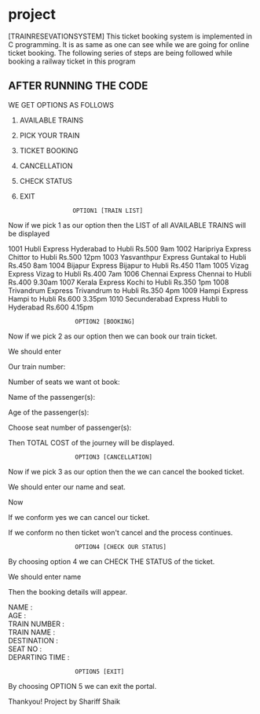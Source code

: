 # project
[TRAINRESEVATIONSYSTEM]
This ticket booking system is implemented in C programming. 
It is as same as one can see while we are going for online ticket booking. The following series of steps are being followed while booking a railway ticket in this program

## AFTER RUNNING THE CODE

WE GET OPTIONS AS FOLLOWS

1.  AVAILABLE TRAINS
2.  PICK YOUR TRAIN
3.  TICKET BOOKING
4.  CANCELLATION
5.  CHECK STATUS
6.  EXIT


 
 
                       OPTION1 [TRAIN LIST]

Now if we pick 1 as our option then the LIST of all AVAILABLE TRAINS will be displayed


1001  Hubli Express          Hyderabad to Hubli   Rs.500      9am
1002  Haripriya Express      Chittor to Hubli     Rs.500      12pm
1003  Yasvanthpur Express    Guntakal to Hubli    Rs.450      8am
1004  Bijapur Express        Bijapur to Hubli     Rs.450      11am
1005  Vizag Express          Vizag to Hubli       Rs.400      7am
1006  Chennai Express        Chennai to Hubli     Rs.400      9.30am
1007  Kerala Express         Kochi to Hubli       Rs.350      1pm
1008  Trivandrum Express     Trivandrum to Hubli  Rs.350      4pm
1009  Hampi Express          Hampi to Hubli       Rs.600      3.35pm
1010  Secunderabad Express   Hubli to Hyderabad   Rs.600      4.15pm





                       OPTION2 [BOOKING]

Now if we pick 2 as our option then we can book our train ticket.

We should enter

Our train number:

Number of seats we want ot book:

Name of the passenger(s):

Age of the passenger(s):

Choose seat number of passenger(s):

Then TOTAL COST of the journey will be displayed.





                       OPTION3 [CANCELLATION]

Now if we pick 3 as our option then the we can cancel the booked ticket.

We should enter our name and seat.

Now 

If we conform yes we can cancel our ticket.

If we conform no then ticket won't cancel and the process continues.
    



                       OPTION4 [CHECK OUR STATUS]

By choosing option 4 we can CHECK THE STATUS of the ticket.

We should enter name

Then the booking details will appear.

NAME :       
AGE :       
TRAIN NUMBER :       
TRAIN NAME :       
DESTINATION :       
SEAT NO :       
DEPARTING TIME :       



                       OPTION5 [EXIT]

By choosing OPTION 5 we can exit the portal.


Thankyou!
Project by Shariff Shaik
